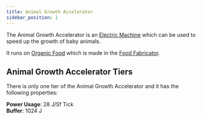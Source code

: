 ```yaml
---
title: Animal Growth Accelerator
sidebar_position: 1
---
```


The Animal Growth Accelerator is an [Electric Machine](../Electric-Machines.md) which can be used to speed up the growth of baby animals.

It runs on [Organic Food](../../Miscellaneous-Items/Miscellaneous-Items.md) which is made in the [Food Fabricator](Food-Fabricator.md).  

## Animal Growth Accelerator Tiers

There is only one tier of the Animal Growth Accelerator and it has the following properties:  

**Power Usage**: 28 J/Sf Tick  
**Buffer**: 1024 J  
